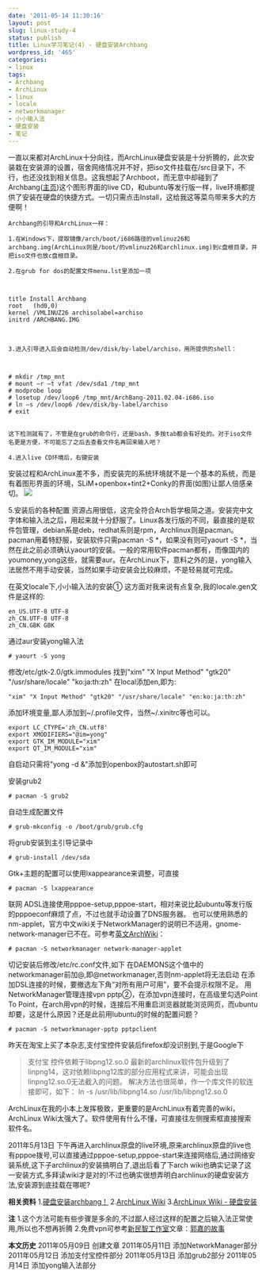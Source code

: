 ```yaml
---
date: '2011-05-14 11:30:16'
layout: post
slug: linux-study-4
status: publish
title: Linux学习笔记(4) - 硬盘安装Archbang
wordpress_id: '465'
categories:
- linux
tags:
- Archbang
- ArchLinux
- linux
- locale
- networkmanager
- 小小输入法
- 硬盘安装
- 笔记
---
```


﻿一直以来都对ArchLinux十分向往，而ArchLinux硬盘安装是十分折腾的，此次安装栽在安装源的设置，宿舍网络情况并不好，把iso文件挂载在/src目录下，不行，也还没找到相关信息。这我想起了Archboot，而无意中却碰到了Archbang([主页](http://archbang.org))这个图形界面的live CD，和ubuntu等发行版一样，live环境都提供了安装在硬盘的快捷方式。一切只需点击Install，这给我这等菜鸟带来多大的方便啊！

	Archbang的引导和ArchLinux一样：

	1.在Windows下，提取镜像/arch/boot/i686路径的vmlinuz26和archbang.img(ArchLinux则是/boot/的vmlinuz26和archlinux.img)到c盘根目录，并把iso文件也放c盘根目录。

	2.在grub for dos的配置文件menu.lst里添加一项

    
    
    title Install Archbang
    root   (hd0,0) 
    kernel /VMLINUZ26 archisolabel=archiso
    initrd /ARCHBANG.IMG



	3.进入引导进入后会自动检测/dev/disk/by-label/archiso，用所提供的shell：

    
      
    # mkdir /tmp_mnt
    # mount –r –t vfat /dev/sda1 /tmp_mnt
    # modprobe loop
    # losetup /dev/loop6 /tmp_mnt/ArchBang-2011.02.04-i686.iso
    # ln –s /dev/loop6 /dev/disk/by-label/archiso
    # exit


	这下检测就有了，不管是在grub的命令行，还是bash，多按tab都会有好处的。对于iso文件名更是方便，不可能忘了之后去查看文件名再回来输入吧？

	4.进入live CD环境后，右键安装
﻿安装过程和ArchLinux差不多，而安装完的系统环境就不是一个基本的系统，而是有着图形界面的环境，SLiM+openbox+tint2+Conky的界面(如图)让鄙人倍感亲切。
[![](http://i951.photobucket.com/albums/ad353/Fooleap/Blog/Fooleap/2011-05-08--1304866398_1024x768_scrot.png)](http://i951.photobucket.com/albums/ad353/Fooleap/Blog/Fooleap/2011-05-08--1304866398_1024x768_scrot.png)

5.安装后的各种配置
资源占用很低，这完全符合Arch哲学极简之道。安装完中文字体和输入法之后，用起来就十分舒服了。Linux各发行版的不同，最直接的是软件包管理，debian系是deb，redhat系则是rpm，Archlinux则是pacman。pacman用着特舒服，安装软件只需pacman -S *，如果没有则可yaourt -S *，当然在此之前必须确认yaourt的安装。一般的常用软件pacman都有，而像国内的youmoney,yong这些，就需要aur。在ArchLinux下，意料之外的是，yong输入法居然不用手动安装，当然如果手动安装会比较麻烦，不是轻易就可完成。

在英文locale下,小小输入法的安装①
这方面对我来说有点复杂,我的locale.gen文件是这样的:

    
    
    en_US.UTF-8 UTF-8
    zh_CN.UTF-8 UTF-8
    zh_CN.GBK GBK


通过aur安装yong输入法

    
    # yaourt -S yong


修改/etc/gtk-2.0/gtk.immodules
找到"xim" "X Input Method" "gtk20" "/usr/share/locale" "ko:ja:th:zh"
在local添加en,即为:

    
    "xim" "X Input Method" "gtk20" "/usr/share/locale" "en:ko:ja:th:zh"


添加环境变量,鄙人添加到~/.profile文件，当然~/.xinitrc等也可以。

    
    
    export LC_CTYPE='zh_CN.utf8'
    export XMODIFIERS="@im=yong"
    export GTK_IM_MODULE="xim"
    export QT_IM_MODULE="xim"


自启动只需将"yong -d &"添加到openbox的autostart.sh即可

安装grub2

    
    # pacman -S grub2


自动生成配置文件

    
    # grub-mkconfig -o /boot/grub/grub.cfg


将grub安装到主引导记录中

    
    # grub-install /dev/sda



Gtk+主题的配置可以使用lxappearance来调整，可直接

    
    # pacman -S lxappearance



联网
ADSL连接使用pppoe-setup,pppoe-start，相对来说比起ubuntu等发行版的pppoeconf麻烦了点，不过也就手动设置了DNS服务器。
﻿也可以使用熟悉的nm-applet，官方中文wiki关于NetworkManager的说明已不适用，gnome-network-manager已不在。可参考[英文ArchWiki](https://wiki.archlinux.org/index.php/NetworkManager)：

    
    # pacman -S networkmanager network-manager-applet


切记安装后修改/etc/rc.conf文件,如下
在DAEMONS这个值中的networkmanager前加@,即@networkmanager,否则nm-applet将无法启动
在添加DSL连接的时候，要撤选左下角“对所有用户可用”，要不会提示权限不足。
﻿用NetworkManager管理连接vpn pptp②，在添加vpn连接时，在高级里勾选Point To Point，在arch用vpn的时候，连接后不用重启浏览器就能浏览网页，而ubuntu却要，这是什么原因？还是此前用lubuntu的时候的配置问题？

    
    # pacman -S networkmanager-pptp pptpclient


昨天在淘宝上买了本杂志,支付宝控件安装后firefox却没识别到,于是Google下


> 支付宝 控件依赖于libpng12.so.0 最新的archlinux软件包升级到了linpng14，这对依赖libpng12库的部分应用程式来讲，可能会出现linpng12.so.0无法截入的问题。 解决方法也很简单，作一个库文件的软连接即可，如下： ln -s /usr/lib/libpng14.so /usr/lib/libpng12.so.0


﻿ArchLinux在我的小本上发挥极致，更重要的是ArchLinux有着完善的wiki，ArchLinux Wiki太强大了。软件使用有什么不懂，可直接往左侧搜索框直接搜索软件名。

2011年5月13日
下午再进入archlinux原盘的live环境,原来archlinux原盘的live也有pppoe拨号,可以直接通过pppoe-setup,pppoe-start来连接网络后,通过网络安装系统,这下子archlinux的安装搞明白了,退出后看了下arch wiki也确实记录了这一安装方式,多拜读wiki才是对的!不过也确实很想弄明白archlinux的硬盘安装方法,安装源到底挂载在哪呢?

**相关资料**
1.[硬盘安装archbang！](http://bbs.wuyou.com/viewthread.php?tid=191789)
2.[ArchLinux Wiki](https://wiki.archlinux.org/index.php/Main_Page_(%E7%AE%80%E4%BD%93%E4%B8%AD%E6%96%87))
3.[ArchLinux Wiki - 硬盘安装](https://wiki.archlinux.org/index.php/%E7%A1%AC%E7%9B%98%E5%AE%89%E8%A3%85_Arch_(%E7%AE%80%E4%BD%93%E4%B8%AD%E6%96%87)#.E5.90.AF.E5.8A.A8.E5.AE.89.E8.A3.85)

**注**
1.这个方法可能有些步骤是多余的,不过鄙人经过这样的配置之后输入法正常使用,所以也不想再折腾
2.免费vpn可参考[新民智工作室](http://samozi.com/)文章：[郭嘉的故事](http://samozi.com/internet/tenacy-vpn-free-service.html)

**本文历史**
2011年05月09日  创建文章
2011年05月11日  添加NetworkManager部分
2011年05月12日  添加支付宝控件部分
2011年05月13日  添加grub2部分
2011年05月14日  添加yong输入法部分
